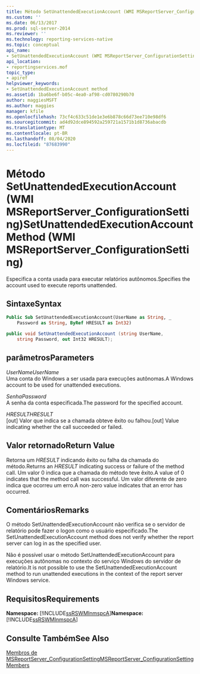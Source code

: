 ```yaml
---
title: Método SetUnattendedExecutionAccount (WMI MSReportServer_ConfigurationSetting) | Microsoft Docs
ms.custom: ''
ms.date: 06/13/2017
ms.prod: sql-server-2014
ms.reviewer: ''
ms.technology: reporting-services-native
ms.topic: conceptual
api_name:
- SetUnattendedExecutionAccount (WMI MSReportServer_ConfigurationSetting Class)
api_location:
- reportingservices.mof
topic_type:
- apiref
helpviewer_keywords:
- SetUnattendedExecutionAccount method
ms.assetid: 1ba6be6f-b05c-4ea0-af98-cd0780290b70
author: maggiesMSFT
ms.author: maggies
manager: kfile
ms.openlocfilehash: 73cf4c633c51de1e3e6b878c66d73ee710e98df6
ms.sourcegitcommit: ad4d92dce894592a259721a1571b1d8736abacdb
ms.translationtype: MT
ms.contentlocale: pt-BR
ms.lasthandoff: 08/04/2020
ms.locfileid: "87683990"
---
```

# <a name="setunattendedexecutionaccount-method-wmi-msreportserver_configurationsetting"></a><span data-ttu-id="00493-102">Método SetUnattendedExecutionAccount (WMI MSReportServer_ConfigurationSetting)</span><span class="sxs-lookup"><span data-stu-id="00493-102">SetUnattendedExecutionAccount Method (WMI MSReportServer_ConfigurationSetting)</span></span>
  <span data-ttu-id="00493-103">Especifica a conta usada para executar relatórios autônomos.</span><span class="sxs-lookup"><span data-stu-id="00493-103">Specifies the account used to execute reports unattended.</span></span>  
  
## <a name="syntax"></a><span data-ttu-id="00493-104">Sintaxe</span><span class="sxs-lookup"><span data-stu-id="00493-104">Syntax</span></span>  
  
```vb  
Public Sub SetUnattendedExecutionAccount(UserName as String, _  
    Password as String, ByRef HRESULT as Int32)  
```  
  
```csharp  
public void SetUnattendedExecutionAccount (string UserName,   
    string Password, out Int32 HRESULT);  
```  
  
## <a name="parameters"></a><span data-ttu-id="00493-105">parâmetros</span><span class="sxs-lookup"><span data-stu-id="00493-105">Parameters</span></span>  
 <span data-ttu-id="00493-106">*UserName*</span><span class="sxs-lookup"><span data-stu-id="00493-106">*UserName*</span></span>  
 <span data-ttu-id="00493-107">Uma conta do Windows a ser usada para execuções autônomas.</span><span class="sxs-lookup"><span data-stu-id="00493-107">A Windows account to be used for unattended executions.</span></span>  
  
 <span data-ttu-id="00493-108">*Senha*</span><span class="sxs-lookup"><span data-stu-id="00493-108">*Password*</span></span>  
 <span data-ttu-id="00493-109">A senha da conta especificada.</span><span class="sxs-lookup"><span data-stu-id="00493-109">The password for the specified account.</span></span>  
  
 <span data-ttu-id="00493-110">*HRESULT*</span><span class="sxs-lookup"><span data-stu-id="00493-110">*HRESULT*</span></span>  
 <span data-ttu-id="00493-111">[out] Valor que indica se a chamada obteve êxito ou falhou.</span><span class="sxs-lookup"><span data-stu-id="00493-111">[out] Value indicating whether the call succeeded or failed.</span></span>  
  
## <a name="return-value"></a><span data-ttu-id="00493-112">Valor retornado</span><span class="sxs-lookup"><span data-stu-id="00493-112">Return Value</span></span>  
 <span data-ttu-id="00493-113">Retorna um *HRESULT* indicando êxito ou falha da chamada do método.</span><span class="sxs-lookup"><span data-stu-id="00493-113">Returns an *HRESULT* indicating success or failure of the method call.</span></span> <span data-ttu-id="00493-114">Um valor 0 indica que a chamada do método teve êxito.</span><span class="sxs-lookup"><span data-stu-id="00493-114">A value of 0 indicates that the method call was successful.</span></span> <span data-ttu-id="00493-115">Um valor diferente de zero indica que ocorreu um erro.</span><span class="sxs-lookup"><span data-stu-id="00493-115">A non-zero value indicates that an error has occurred.</span></span>  
  
## <a name="remarks"></a><span data-ttu-id="00493-116">Comentários</span><span class="sxs-lookup"><span data-stu-id="00493-116">Remarks</span></span>  
 <span data-ttu-id="00493-117">O método SetUnattendedExecutionAccount não verifica se o servidor de relatório pode fazer o logon como o usuário especificado.</span><span class="sxs-lookup"><span data-stu-id="00493-117">The SetUnattendedExecutionAccount method does not verify whether the report server can log in as the specified user.</span></span>  
  
 <span data-ttu-id="00493-118">Não é possível usar o método SetUnattendedExecutionAccount para execuções autônomas no contexto do serviço Windows do servidor de relatório.</span><span class="sxs-lookup"><span data-stu-id="00493-118">It is not possible to use the SetUnattendedExecutionAccount method to run unattended executions in the context of the report server Windows service.</span></span>  
  
## <a name="requirements"></a><span data-ttu-id="00493-119">Requisitos</span><span class="sxs-lookup"><span data-stu-id="00493-119">Requirements</span></span>  
 <span data-ttu-id="00493-120">**Namespace:** [!INCLUDE[ssRSWMInmspcA](../../includes/ssrswminmspca-md.md)]</span><span class="sxs-lookup"><span data-stu-id="00493-120">**Namespace:** [!INCLUDE[ssRSWMInmspcA](../../includes/ssrswminmspca-md.md)]</span></span>  
  
## <a name="see-also"></a><span data-ttu-id="00493-121">Consulte Também</span><span class="sxs-lookup"><span data-stu-id="00493-121">See Also</span></span>  
 [<span data-ttu-id="00493-122">Membros de MSReportServer_ConfigurationSetting</span><span class="sxs-lookup"><span data-stu-id="00493-122">MSReportServer_ConfigurationSetting Members</span></span>](msreportserver-configurationsetting-members.md)  
  
  
